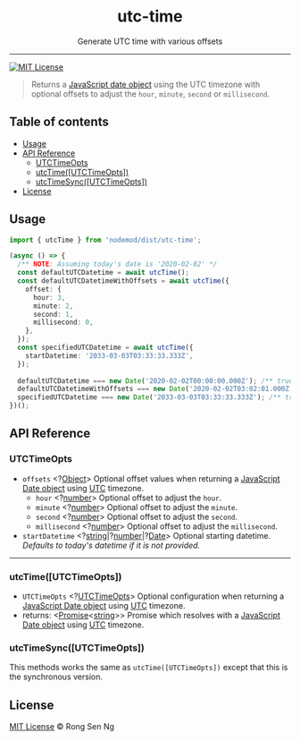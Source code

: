 <div align="center" style="text-align: center;">
  <h1 style="border-bottom: none;">utc-time</h1>

  <p>Generate UTC time with various offsets</p>
</div>

<hr />

[![MIT License][mit-license-badge]][mit-license-url]

> Returns a [JavaScript date object][date-mdn-url] using the UTC timezone with optional offsets to adjust the `hour`, `minute`, `second` or `millisecond`.

## Table of contents <!-- omit in toc -->

- [Usage](#Usage)
- [API Reference](#API-Reference)
  - [UTCTimeOpts](#UTCTimeOpts)
  - [utcTime(&lsqb;UTCTimeOpts&rsqb;)](#utcTimelsqbUTCTimeOptsrsqb)
  - [utcTimeSync(&lsqb;UTCTimeOpts&rsqb;)](#utcTimeSynclsqbUTCTimeOptsrsqb)
- [License](#License)

## Usage

```ts
import { utcTime } from 'nodemod/dist/utc-time';

(async () => {
  /** NOTE: Assuming today's date is '2020-02-02' */
  const defaultUTCDatetime = await utcTime();
  const defaultUTCDatetimeWithOffsets = await utcTime({
    offset: {
      hour: 3,
      minute: 2,
      second: 1,
      millisecond: 0,
    },
  });
  const specifiedUTCDatetime = await utcTime({
    startDatetime: '2033-03-03T03:33:33.333Z',
  });
  
  defaultUTCDatetime === new Date('2020-02-02T00:00:00.000Z'); /** true */
  defaultUTCDatetimeWithOffsets === new Date('2020-02-02T03:02:01.000Z'); /** true */
  specifiedUTCDatetime === new Date('2033-03-03T03:33:33.333Z'); /** true */
})();
```

## API Reference

### UTCTimeOpts

- `offsets` <?[Object][object-mdn-url]> Optional offset values when returning a [JavaScript Date object][date-mdn-url] using [UTC] timezone.
  - `hour` <?[number][number-mdn-url]> Optional offset to adjust the `hour`.
  - `minute` <?[number][number-mdn-url]> Optional offset to adjust the `minute`.
  - `second` <?[number][number-mdn-url]> Optional offset to adjust the `second`.
  - `millisecond` <?[number][number-mdn-url]> Optional offset to adjust the `millisecond`.
- `startDatetime` <?[string][string-mdn-url]|?[number][number-mdn-url]|?[Date][date-mdn-url]> Optional starting datetime. _Defaults to today's datetime if it is not provided._

___

### utcTime(&lsqb;UTCTimeOpts&rsqb;)

  - `UTCTimeOpts` <?[UTCTimeOpts]> Optional configuration when returning a [JavaScript Date object][date-mdn-url] using [UTC] timezone.
  - returns: <[Promise][promise-mdn-url]&lt;[string][string-mdn-url]&gt;> Promise which resolves with a [JavaScript Date object][date-mdn-url] using [UTC] timezone.

### utcTimeSync(&lsqb;UTCTimeOpts&rsqb;)

This methods works the same as `utcTime([UTCTimeOpts])` except that this is the synchronous version.

## License

[MIT License](http://motss.mit-license.org/) © Rong Sen Ng

<!-- References -->

[UTC]: https://en.wikipedia.org/wiki/Coordinated_Universal_Time

[UTCTimeOpts]: #utctimeopts

<!-- MDN -->

[array-mdn-url]: https://developer.mozilla.org/en-US/docs/Web/JavaScript/Reference/Global_Objects/Array
[boolean-mdn-url]: https://developer.mozilla.org/en-US/docs/Web/JavaScript/Reference/Global_Objects/Boolean
[date-mdn-url]: https://developer.mozilla.org/en-US/docs/Web/JavaScript/Reference/Global_Objects/Date
[error-mdn-url]: https://developer.mozilla.org/en-US/docs/Web/JavaScript/Reference/Global_Objects/Error
[function-mdn-url]: https://developer.mozilla.org/en-US/docs/Web/JavaScript/Reference/Global_Objects/Function
[map-mdn-url]: https://developer.mozilla.org/en-US/docs/Web/JavaScript/Reference/Global_Objects/Map
[number-mdn-url]: https://developer.mozilla.org/en-US/docs/Web/JavaScript/Reference/Global_Objects/Number
[object-mdn-url]: https://developer.mozilla.org/en-US/docs/Web/JavaScript/Reference/Global_Objects/Object
[promise-mdn-url]: https://developer.mozilla.org/en-US/docs/Web/JavaScript/Reference/Global_Objects/Promise
[regexp-mdn-url]: https://developer.mozilla.org/en-US/docs/Web/JavaScript/Reference/Global_Objects/RegExp
[set-mdn-url]: https://developer.mozilla.org/en-US/docs/Web/JavaScript/Reference/Global_Objects/Set
[string-mdn-url]: https://developer.mozilla.org/en-US/docs/Web/JavaScript/Reference/Global_Objects/String
[void-mdn-url]: https://developer.mozilla.org/en-US/docs/Web/JavaScript/Reference/Operators/void

<!-- Badges -->

[mit-license-badge]: https://flat.badgen.net/badge/license/MIT/blue

<!-- Links -->

[mit-license-url]: https://github.com/motss/deno_mod/blob/master/LICENSE
